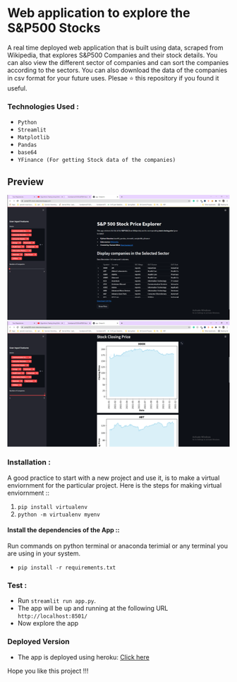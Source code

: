 # Web application to explore the S&P500 Stocks

A real time deployed web application that is built using data, scraped from Wikipedia, that explores S&P500 Companies and their stock details. You can also view the different sector of companies and can sort the companies according to the sectors. You can also download the data of the companies in csv format for your future uses.  Plesae ⭐ this repository if you found it useful.

### Technologies Used :

* `Python`
* `Streamlit`
* `Matplotlib` 
* `Pandas`
* `base64`
* `YFinance (For getting Stock data of the companies)`

## Preview
![S&P-01|635x380](Screenshots/S&P-01.PNG)
![S&P500-02|635x380](Screenshots/S&P500-02.PNG)

### Installation :

A good practice to start with a new project and use it, is to make a virtual enviornment for the particular project. Here is the steps for making virtual enviornment ::

1. `pip install virtualenv`
2. `python -m virtualenv myenv`

#### Install the dependencies of the App ::

Run commands on python terminal or anaconda terimial or any terminal you are using in your system.

* `pip install -r requirements.txt`

### Test :
* Run `streamlit run app.py`.
* The app will be up and running at the following URL `http://localhost:8501/`
* Now explore the app

### Deployed Version

* The app is deployed using heroku: [Click here](sandp500-stock-data.herokuapp.com/)

Hope you like this project !!! 
